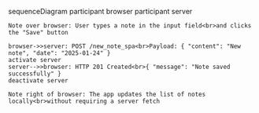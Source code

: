 sequenceDiagram
    participant browser
    participant server

    Note over browser: User types a note in the input field<br>and clicks the "Save" button

    browser->>server: POST /new_note_spa<br>Payload: { "content": "New note", "date": "2025-01-24" }
    activate server
    server-->>browser: HTTP 201 Created<br>{ "message": "Note saved successfully" }
    deactivate server

    Note right of browser: The app updates the list of notes locally<br>without requiring a server fetch

